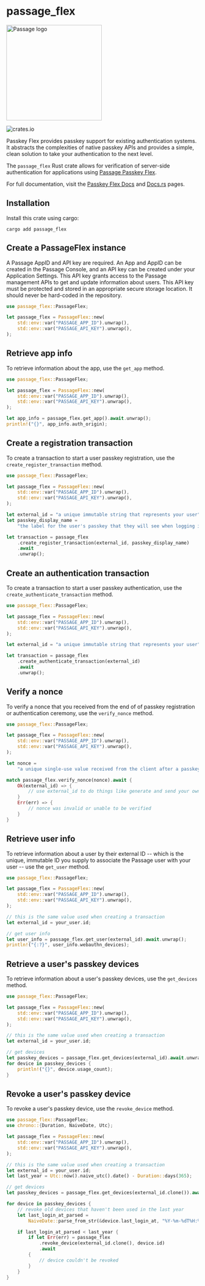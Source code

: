 # passage_flex

<img src="https://storage.googleapis.com/passage-docs/passage-logo-gradient.svg" alt="Passage logo" style="width:250px;"/>

![crates.io](https://img.shields.io/crates/v/passage_flex.svg)

Passkey Flex provides passkey support for existing authentication systems. It abstracts the complexities of native passkey APIs and provides a simple, clean solution to take your authentication to the next level.

The `passage_flex` Rust crate allows for verification of server-side authentication for applications using [Passage Passkey Flex](https://passage.id).

For full documentation, visit the [Passkey Flex Docs](https://docs-v2.passage.id/flex) and [Docs.rs](https://docs.rs/passage_flex/latest/passage_flex/) pages.

## Installation

Install this crate using cargo:

```shell
cargo add passage_flex
```

## Create a PassageFlex instance

A Passage AppID and API key are required. An App and AppID can be created in the Passage Console, and an API key can be created under your Application Settings. This API key grants access to the Passage management APIs to get and update information about users. This API key must be protected and stored in an appropriate secure storage location. It should never be hard-coded in the repository.

```rust
use passage_flex::PassageFlex;

let passage_flex = PassageFlex::new(
    std::env::var("PASSAGE_APP_ID").unwrap(),
    std::env::var("PASSAGE_API_KEY").unwrap(),
);
```

## Retrieve app info

To retrieve information about the app, use the `get_app` method.

```rust
use passage_flex::PassageFlex;

let passage_flex = PassageFlex::new(
    std::env::var("PASSAGE_APP_ID").unwrap(),
    std::env::var("PASSAGE_API_KEY").unwrap(),
);

let app_info = passage_flex.get_app().await.unwrap();
println!("{}", app_info.auth_origin);
```

## Create a registration transaction

To create a transaction to start a user passkey registration, use the `create_register_transaction` method.

```rust
use passage_flex::PassageFlex;

let passage_flex = PassageFlex::new(
    std::env::var("PASSAGE_APP_ID").unwrap(),
    std::env::var("PASSAGE_API_KEY").unwrap(),
);

let external_id = "a unique immutable string that represents your user".to_string();
let passkey_display_name =
    "the label for the user's passkey that they will see when logging in".to_string();

let transaction = passage_flex
    .create_register_transaction(external_id, passkey_display_name)
    .await
    .unwrap();
```

## Create an authentication transaction

To create a transaction to start a user passkey authentication, use the `create_authenticate_transaction` method.

```rust
use passage_flex::PassageFlex;

let passage_flex = PassageFlex::new(
    std::env::var("PASSAGE_APP_ID").unwrap(),
    std::env::var("PASSAGE_API_KEY").unwrap(),
);

let external_id = "a unique immutable string that represents your user".to_string();

let transaction = passage_flex
    .create_authenticate_transaction(external_id)
    .await
    .unwrap();
```

## Verify a nonce

To verify a nonce that you received from the end of of passkey registration or authentication ceremony, use the `verify_nonce` method.

```rust
use passage_flex::PassageFlex;

let passage_flex = PassageFlex::new(
    std::env::var("PASSAGE_APP_ID").unwrap(),
    std::env::var("PASSAGE_API_KEY").unwrap(),
);

let nonce =
    "a unique single-use value received from the client after a passkey ceremony".to_string();

match passage_flex.verify_nonce(nonce).await {
    Ok(external_id) => {
        // use external_id to do things like generate and send your own auth token
    }
    Err(err) => {
        // nonce was invalid or unable to be verified
    }
}
```

## Retrieve user info

To retrieve information about a user by their external ID -- which is the unique, immutable ID you supply to associate the Passage user with your user -- use the `get_user` method.

```rust
use passage_flex::PassageFlex;

let passage_flex = PassageFlex::new(
    std::env::var("PASSAGE_APP_ID").unwrap(),
    std::env::var("PASSAGE_API_KEY").unwrap(),
);

// this is the same value used when creating a transaction
let external_id = your_user.id;

// get user info
let user_info = passage_flex.get_user(external_id).await.unwrap();
println!("{:?}", user_info.webauthn_devices);
```

## Retrieve a user's passkey devices

To retrieve information about a user's passkey devices, use the `get_devices` method.

```rust
use passage_flex::PassageFlex;

let passage_flex = PassageFlex::new(
    std::env::var("PASSAGE_APP_ID").unwrap(),
    std::env::var("PASSAGE_API_KEY").unwrap(),
);

// this is the same value used when creating a transaction
let external_id = your_user.id;

// get devices
let passkey_devices = passage_flex.get_devices(external_id).await.unwrap();
for device in passkey_devices {
    println!("{}", device.usage_count);
}
```

## Revoke a user's passkey device

To revoke a user's passkey device, use the `revoke_device` method.

```rust
use passage_flex::PassageFlex;
use chrono::{Duration, NaiveDate, Utc};

let passage_flex = PassageFlex::new(
    std::env::var("PASSAGE_APP_ID").unwrap(),
    std::env::var("PASSAGE_API_KEY").unwrap(),
);

// this is the same value used when creating a transaction
let external_id = your_user.id;
let last_year = Utc::now().naive_utc().date() - Duration::days(365);

// get devices
let passkey_devices = passage_flex.get_devices(external_id.clone()).await.unwrap();

for device in passkey_devices {
    // revoke old devices that haven't been used in the last year
    let last_login_at_parsed =
        NaiveDate::parse_from_str(&device.last_login_at, "%Y-%m-%dT%H:%M:%S%z").unwrap();

    if last_login_at_parsed < last_year {
        if let Err(err) = passage_flex
            .revoke_device(external_id.clone(), device.id)
            .await
        {
            // device couldn't be revoked
        }
    }
}
```
